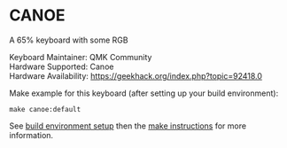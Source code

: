 CANOE
========

A 65% keyboard with some RGB

Keyboard Maintainer: QMK Community  
Hardware Supported: Canoe  
Hardware Availability: https://geekhack.org/index.php?topic=92418.0

Make example for this keyboard (after setting up your build environment):

    make canoe:default

See [build environment setup](https://docs.qmk.fm/build_environment_setup.html) then the [make instructions](https://docs.qmk.fm/make_instructions.html) for more information.

